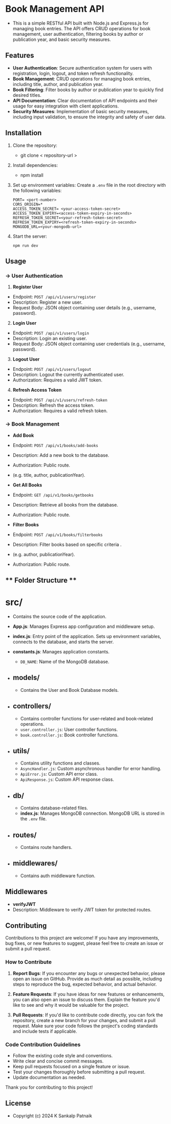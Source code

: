 # Book Management API
- This is a simple RESTful API built with Node.js and Express.js for managing book entries. The API offers CRUD operations for book management, user authentication, filtering books by author or publication year, and basic security measures.

## Features

- **User Authentication**: Secure authentication system for users with registration, login, logout, and token refresh functionality.
- **Book Management**: CRUD operations for managing book entries, including title, author, and publication year.
- **Book Filtering**: Filter books by author or publication year to quickly find desired titles.
- **API Documentation**: Clear documentation of API endpoints and their usage for easy integration with client applications.
- **Security Measures**: Implementation of basic security measures, including input validation, to ensure the integrity and safety of user data.
## Installation

1. Clone the repository:
    - git clone < repository-url >

2. Install dependencies:
    - npm install

3. Set up environment variables:
Create a  `.env`  file in the root directory with the following variables:
    ```
    PORT= <port-number>
    CORS_ORIGIN=*
    ACCESS_TOKEN_SECRET= <your-access-token-secret>
    ACCESS_TOKEN_EXPIRY=<access-token-expiry-in-seconds>
    REFRESH_TOKEN_SECRET=<your-refresh-token-secret>
    REFRESH_TOKEN_EXPIRY=<refresh-token-expiry-in-seconds>
    MONGODB_URL=<your-mongodb-url>
4. Start the server: 
    ``` 
    npm run dev
## Usage 

### -> User Authentication 

1. **Register User**
- Endpoint: `POST /api/v1/users/register`
- Description: Register a new user.
- Request Body: JSON object containing user details (e.g., username, password).

2. **Login User**
- Endpoint: `POST /api/v1/users/login`
- Description: Login an existing user.
- Request Body: JSON object containing user credentials (e.g., username, password).

3. **Logout User**
- Endpoint: `POST /api/v1/users/logout`
- Description: Logout the currently authenticated user.
- Authorization: Requires a valid JWT token.

4. **Refresh Access Token**
- Endpoint: `POST /api/v1/users/refresh-token`
- Description: Refresh the access token.
- Authorization: Requires a valid refresh token.

### -> Book Management

- **Add Book**
- Endpoint: `POST /api/v1/books/add-books`
- Description: Add a new book to the database.
- Authorization: Public route.
- (e.g. title, author, publicationYear).

- **Get All Books**
- Endpoint: `GET /api/v1/books/getbooks`
- Description: Retrieve all books from the database.
- Authorization: Public route.

- **Filter Books**
- Endpoint: `POST /api/v1/books/filterbooks`
- Description: Filter books based on specific criteria .
- (e.g. author, publicationYear).
- Authorization: Public route.

## ** Folder Structure **

# **src/**
- Contains the source code of the application.
- **App.js**: Manages Express app configuration and middleware setup.
- **index.js**: Entry point of the application. Sets up environment variables, connects to the database, and starts the server.
- **constants.js**: Manages application constants.
     - `DB_NAME`: Name of the MongoDB database.

- ## **models/**
    - Contains the User and Book Database models.
- ## **controllers/**
    - Contains controller functions for user-related and book-related operations.
    - `user.controller.js`: User controller functions.
    - `book.controller.js`: Book controller functions.
- ## **utils/**
    - Contains utility functions and classes.
    - `AsyncHandler.js`: Custom asynchronous handler for error handling.
    - `ApiError.js`: Custom API error class.
    - `ApiResponse.js`: Custom API response class.
- ## **db/**
    - Contains database-related files.
    - **index.js**: Manages MongoDB connection. MongoDB URL is stored in the `.env` file.
- ## **routes/**
    - Contains route handlers.
- ## **middlewares/**
    - Contains auth middleware function.

## Middlewares

- **verifyJWT**
- Description: Middleware to verify JWT token for protected routes.

## Contributing

Contributions to this project are welcome! If you have any improvements, bug fixes, or new features to suggest, please feel free to create an issue or submit a pull request.

### How to Contribute

1. **Report Bugs**: If you encounter any bugs or unexpected behavior, please open an issue on GitHub. Provide as much detail as possible, including steps to reproduce the bug, expected behavior, and actual behavior.

2. **Feature Requests**: If you have ideas for new features or enhancements, you can also open an issue to discuss them. Explain the feature you'd like to see and why it would be valuable for the project.

3. **Pull Requests**: If you'd like to contribute code directly, you can fork the repository, create a new branch for your changes, and submit a pull request. Make sure your code follows the project's coding standards and include tests if applicable.

### Code Contribution Guidelines

- Follow the existing code style and conventions.
- Write clear and concise commit messages.
- Keep pull requests focused on a single feature or issue.
- Test your changes thoroughly before submitting a pull request.
- Update documentation as needed.

Thank you for contributing to this project!

## License
 
 - Copyright (c)  2024 K Sankalp Patnaik